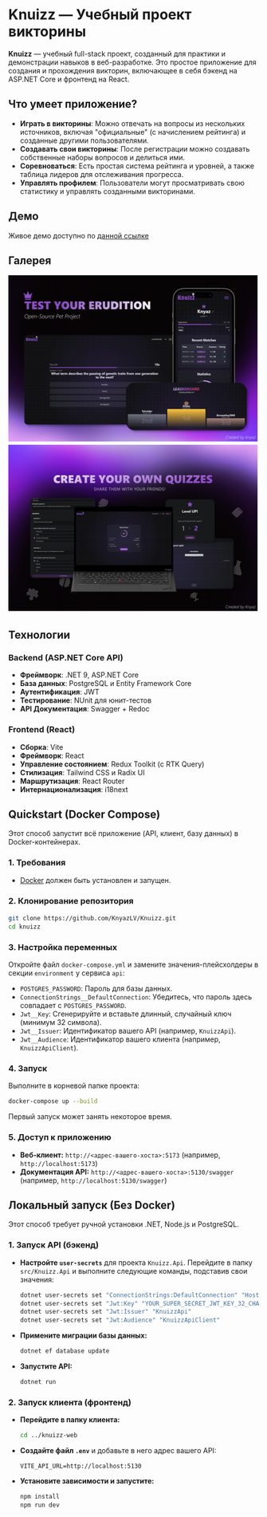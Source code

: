 
# Knuizz — Учебный проект викторины

**Knuizz** — учебный full-stack проект, созданный для практики и демонстрации навыков в веб-разработке. Это простое приложение для создания и прохождения викторин, включающее в себя бэкенд на ASP.NET Core и фронтенд на React.

## Что умеет приложение?

*   **Играть в викторины**: Можно отвечать на вопросы из нескольких источников, включая "официальные" (с начислением рейтинга) и созданные другими пользователями.
*   **Создавать свои викторины**: После регистрации можно создавать собственные наборы вопросов и делиться ими.
*   **Соревноваться**: Есть простая система рейтинга и уровней, а также таблица лидеров для отслеживания прогресса.
*   **Управлять профилем**: Пользователи могут просматривать свою статистику и управлять созданными викторинами.

## Демо

Живое демо доступно по [данной ссылке](https://www.knuizz.knyaz.eu/)

## Галерея

![Poster1](./docs/posters/Poster1.png)
![Poster2](./docs/posters/Poster2.png)

## Технологии

### Backend (ASP.NET Core API)
*   **Фреймворк**: .NET 9, ASP.NET Core
*   **База данных**: PostgreSQL и Entity Framework Core
*   **Аутентификация**: JWT
*   **Тестирование**: NUnit для юнит-тестов
*   **API Документация**: Swagger + Redoc

### Frontend (React)
*   **Сборка**: Vite
*   **Фреймворк**: React
*   **Управление состоянием**: Redux Toolkit (с RTK Query)
*   **Стилизация**: Tailwind CSS и Radix UI
*   **Маршрутизация**: React Router
*   **Интернационализация**: i18next


## Quickstart (Docker Compose)

Этот способ запустит всё приложение (API, клиент, базу данных) в Docker-контейнерах.

### 1. Требования

*   [Docker](https://www.docker.com/) должен быть установлен и запущен.

### 2. Клонирование репозитория

```bash
git clone https://github.com/KnyazLV/Knuizz.git
cd knuizz
```

### 3. Настройка переменных

Откройте файл `docker-compose.yml` и замените значения-плейсхолдеры в секции `environment` у сервиса `api`:

*   `POSTGRES_PASSWORD`: Пароль для базы данных.
*   `ConnectionStrings__DefaultConnection`: Убедитесь, что пароль здесь совпадает с `POSTGRES_PASSWORD`.
*   `Jwt__Key`: Сгенерируйте и вставьте длинный, случайный ключ (минимум 32 символа).
*   `Jwt__Issuer`: Идентификатор вашего API (например, `KnuizzApi`).
*   `Jwt__Audience`: Идентификатор вашего клиента (например, `KnuizzApiClient`).

### 4. Запуск

Выполните в корневой папке проекта:
```bash
docker-compose up --build
```
Первый запуск может занять некоторое время.

### 5. Доступ к приложению

*   **Веб-клиент:** `http://<адрес-вашего-хоста>:5173` (например, `http://localhost:5173`)
*   **Документация API:** `http://<адрес-вашего-хоста>:5130/swagger` (например, `http://localhost:5130/swagger`)


## Локальный запуск (Без Docker)

Этот способ требует ручной установки .NET, Node.js и PostgreSQL.

### 1. Запуск API (бэкенд)

*   **Настройте `user-secrets`** для проекта `Knuizz.Api`. Перейдите в папку `src/Knuizz.Api` и выполните следующие команды, подставив свои значения:
    ```bash
    dotnet user-secrets set "ConnectionStrings:DefaultConnection" "Host=localhost;Database=knuizz_db;Username=postgres;Password=YOUR_PASSWORD"
    dotnet user-secrets set "Jwt:Key" "YOUR_SUPER_SECRET_JWT_KEY_32_CHARS_LONG"
    dotnet user-secrets set "Jwt:Issuer" "KnuizzApi"
    dotnet user-secrets set "Jwt:Audience" "KnuizzApiClient"
    ```
*   **Примените миграции базы данных:**
    ```bash
    dotnet ef database update
    ```
*   **Запустите API:**
    ```bash
    dotnet run
    ```

### 2. Запуск клиента (фронтенд)

*   **Перейдите в папку клиента:**
    ```bash
    cd ../knuizz-web 
    ```
*   **Создайте файл `.env`** и добавьте в него адрес вашего API:
    ```
    VITE_API_URL=http://localhost:5130
    ```
*   **Установите зависимости и запустите:**
    ```bash
    npm install
    npm run dev
    ```